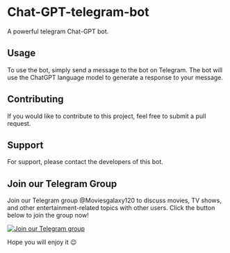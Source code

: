 # Chat-GPT-telegram-bot
A powerful telegram Chat-GPT bot.


## Usage

To use the bot, simply send a message to the bot on Telegram. The bot will use the ChatGPT language model to generate a response to your message.

## Contributing

If you would like to contribute to this project, feel free to submit a pull request.

## Support

For support, please contact the developers of this bot.

## Join our Telegram Group

Join our Telegram group @Moviesgalaxy120 to discuss movies, TV shows, and other entertainment-related topics with other users. Click the button below to join the group now!

[![Join our Telegram group](https://img.shields.io/badge/Join-Telegram-blue)](https://t.me/Moviesgalaxy120)

Hope you will enjoy it 😉